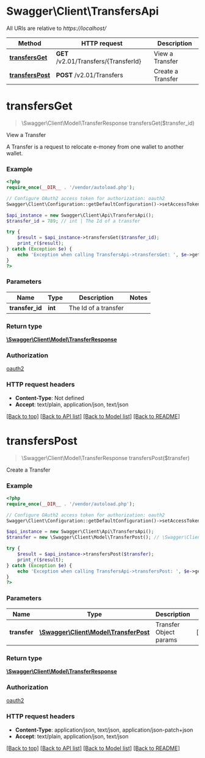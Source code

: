 # Swagger\Client\TransfersApi

All URIs are relative to *https://localhost/*

Method | HTTP request | Description
------------- | ------------- | -------------
[**transfersGet**](TransfersApi.md#transfersGet) | **GET** /v2.01/Transfers/{TransferId} | View a Transfer
[**transfersPost**](TransfersApi.md#transfersPost) | **POST** /v2.01/Transfers | Create a Transfer


# **transfersGet**
> \Swagger\Client\Model\TransferResponse transfersGet($transfer_id)

View a Transfer

A Transfer is a request to relocate e-money from one wallet to another wallet.

### Example
```php
<?php
require_once(__DIR__ . '/vendor/autoload.php');

// Configure OAuth2 access token for authorization: oauth2
Swagger\Client\Configuration::getDefaultConfiguration()->setAccessToken('YOUR_ACCESS_TOKEN');

$api_instance = new Swagger\Client\Api\TransfersApi();
$transfer_id = 789; // int | The Id of a transfer

try {
    $result = $api_instance->transfersGet($transfer_id);
    print_r($result);
} catch (Exception $e) {
    echo 'Exception when calling TransfersApi->transfersGet: ', $e->getMessage(), PHP_EOL;
}
?>
```

### Parameters

Name | Type | Description  | Notes
------------- | ------------- | ------------- | -------------
 **transfer_id** | **int**| The Id of a transfer |

### Return type

[**\Swagger\Client\Model\TransferResponse**](../Model/TransferResponse.md)

### Authorization

[oauth2](../../README.md#oauth2)

### HTTP request headers

 - **Content-Type**: Not defined
 - **Accept**: text/plain, application/json, text/json

[[Back to top]](#) [[Back to API list]](../../README.md#documentation-for-api-endpoints) [[Back to Model list]](../../README.md#documentation-for-models) [[Back to README]](../../README.md)

# **transfersPost**
> \Swagger\Client\Model\TransferResponse transfersPost($transfer)

Create a Transfer



### Example
```php
<?php
require_once(__DIR__ . '/vendor/autoload.php');

// Configure OAuth2 access token for authorization: oauth2
Swagger\Client\Configuration::getDefaultConfiguration()->setAccessToken('YOUR_ACCESS_TOKEN');

$api_instance = new Swagger\Client\Api\TransfersApi();
$transfer = new \Swagger\Client\Model\TransferPost(); // \Swagger\Client\Model\TransferPost | Transfer Object params

try {
    $result = $api_instance->transfersPost($transfer);
    print_r($result);
} catch (Exception $e) {
    echo 'Exception when calling TransfersApi->transfersPost: ', $e->getMessage(), PHP_EOL;
}
?>
```

### Parameters

Name | Type | Description  | Notes
------------- | ------------- | ------------- | -------------
 **transfer** | [**\Swagger\Client\Model\TransferPost**](../Model/\Swagger\Client\Model\TransferPost.md)| Transfer Object params | [optional]

### Return type

[**\Swagger\Client\Model\TransferResponse**](../Model/TransferResponse.md)

### Authorization

[oauth2](../../README.md#oauth2)

### HTTP request headers

 - **Content-Type**: application/json, text/json, application/json-patch+json
 - **Accept**: text/plain, application/json, text/json

[[Back to top]](#) [[Back to API list]](../../README.md#documentation-for-api-endpoints) [[Back to Model list]](../../README.md#documentation-for-models) [[Back to README]](../../README.md)

